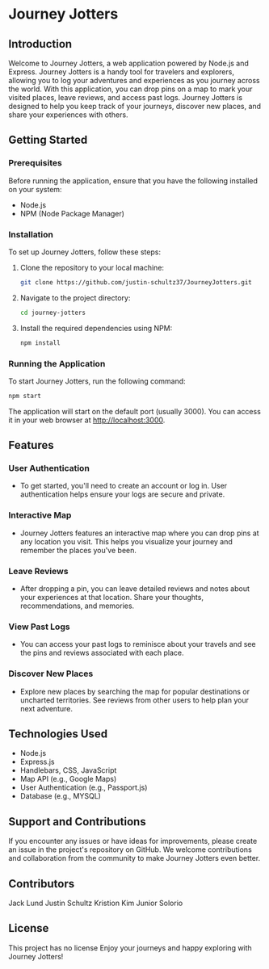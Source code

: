 # Journey Jotters
## Introduction
Welcome to Journey Jotters, a web application powered by Node.js and Express. Journey Jotters is a handy tool for travelers and explorers, allowing you to log your adventures and experiences as you journey across the world. With this application, you can drop pins on a map to mark your visited places, leave reviews, and access past logs. Journey Jotters is designed to help you keep track of your journeys, discover new places, and share your experiences with others.
## Getting Started
### Prerequisites
Before running the application, ensure that you have the following installed on your system:
- Node.js
- NPM (Node Package Manager)
### Installation
To set up Journey Jotters, follow these steps:
1. Clone the repository to your local machine:
   ```bash
   git clone https://github.com/justin-schultz37/JourneyJotters.git
   ```
2. Navigate to the project directory:
   ```bash
   cd journey-jotters
   ```
3. Install the required dependencies using NPM:
   ```bash
   npm install
   ```
### Running the Application
To start Journey Jotters, run the following command:
```bash
npm start
```
The application will start on the default port (usually 3000). You can access it in your web browser at [http://localhost:3000](http://localhost:3000).
## Features
### User Authentication
- To get started, you'll need to create an account or log in. User authentication helps ensure your logs are secure and private.
### Interactive Map
- Journey Jotters features an interactive map where you can drop pins at any location you visit. This helps you visualize your journey and remember the places you've been.
### Leave Reviews
- After dropping a pin, you can leave detailed reviews and notes about your experiences at that location. Share your thoughts, recommendations, and memories.
### View Past Logs
- You can access your past logs to reminisce about your travels and see the pins and reviews associated with each place.
### Discover New Places
- Explore new places by searching the map for popular destinations or uncharted territories. See reviews from other users to help plan your next adventure.
## Technologies Used
- Node.js
- Express.js
- Handlebars, CSS, JavaScript
- Map API (e.g., Google Maps)
- User Authentication (e.g., Passport.js)
- Database (e.g., MYSQL)
## Support and Contributions
If you encounter any issues or have ideas for improvements, please create an issue in the project's repository on GitHub. We welcome contributions and collaboration from the community to make Journey Jotters even better.
## Contributors
Jack Lund
Justin Schultz
Kristion Kim
Junior Solorio
## License
This project has no license
Enjoy your journeys and happy exploring with Journey Jotters!
